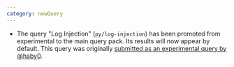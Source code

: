 ```yaml
---
category: newQuery
---
```

* The query "Log Injection" (`py/log-injection`) has been promoted from experimental to the main query pack. Its results will now appear by default. This query was originally [submitted as an experimental query by @haby0](https://github.com/github/codeql/pull/6182).
